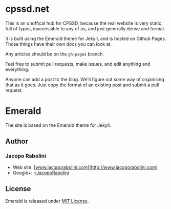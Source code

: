 # cpssd.net

This is an unoffical hub for CPSSD, because the real website is very static, full of typos, inaccessible to any of us, and just generally dense and formal.

It is built using the Emerald theme for Jekyll, and is hosted on Github Pages. Those things have their own docs you can look at.

Any articles should be on the `gh-pages` branch.

Feel free to submit pull requests, make issues, and edit anything and everything.

Anyone can add a post to the blog. We'll figure out some way of organising that as it goes. Just copy the format of an existing post and submit a pull request.




# Emerald

The site is based on the Emerald theme for Jekyll.

## Author

### Jacopo Rabolini

- Web site: [www.jacoporabolini.com](http://www.jacoporabolini.com)
- Google+: [+JacopoRabolini](https://plus.google.com/u/0/+JacopoRabolini/posts)

## License
Emerald is released under [MIT License](license.md).

